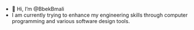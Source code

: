 - 👋 Hi, I’m @BbekBmali
- I am currently trying to enhance my engineering skills through computer programming and various software design tools.
